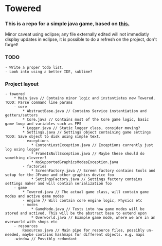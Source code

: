 Towered
=======
### This is a repo for a simple java game, based on <a href="http://towered.blogspot.com">this.</a>

Minor caveat using eclipse; any file externally edited will not immediatly display updates in eclipse, it is possible to
do a refresh on the project, don't forget!

### TODO

    - Write a proper todo list.
    - Look into using a better IDE, sublime?

### Project layout

    - towered
        * Main.java // Contains minor logic and instantiates new Towered. TODO: Parse command line params
        - core
            * AbstractBase.java // Contains Service instantiation and getters/setters
            * Core.java // Contains most of the Core game logic, basic game loop and variables such as FPS
            * Logger.java // Static logger class, consider moving?
            * Settings.java // Settings object containing game settings TODO: Save object to disk using simple text.
            - exceptions
                * ContentLostException.java // Exceptions currently just log using logger
                * FrameIsNullException.java // Maybe these should do something cleverer?
                * NoSupportedGraphicsModesException.java
            - factories
                * ScreenFactory.java // Screen factory contains tools and setup for the JFrame and other graphics device foo
                * SettingsFactory.java // Settings factory contains settings maker and will contain serialization foo
        - game
            * Towered.java // The actual game class, will contain game modes and active game modes
            - engine // Will contain core engine logic, Physics etc
            - modes
                * GameMode.java // Tests into how game modes will be stored and actived. This will be the abstract base to extend upon
                * Overworld.java // Example game mode, where we are in an overworld with shops etc
        - resources
            Resources.java // Main pipe for resource files, possibly un-needed, maybe contains hashmaps for different objects. e.g. maps
        -window // Possibly redundant